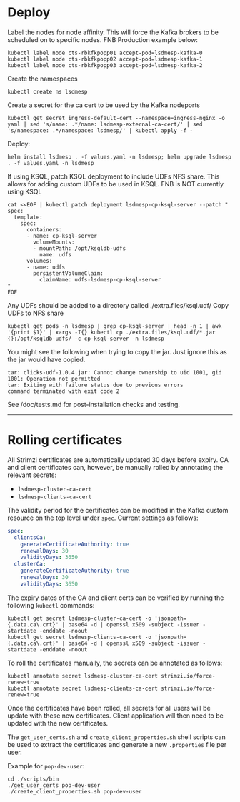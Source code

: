 # Deploy

Label the nodes for node affinity. This will force the Kafka brokers to be scheduled on to specific nodes.
FNB Production example below:
```
kubectl label node cts-rbkfkpopp01 accept-pod=lsdmesp-kafka-0
kubectl label node cts-rbkfkpopp02 accept-pod=lsdmesp-kafka-1
kubectl label node cts-rbkfkpopp03 accept-pod=lsdmesp-kafka-2
```

Create the namespaces
```
kubectl create ns lsdmesp
```

Create a secret for the ca cert to be used by the Kafka nodeports
```
kubectl get secret ingress-default-cert --namespace=ingress-nginx -o yaml | sed 's/name: .*/name: lsdmesp-external-ca-cert/' | sed 's/namespace: .*/namespace: lsdmesp/' | kubectl apply -f -
```

Deploy:
```
helm install lsdmesp . -f values.yaml -n lsdmesp; helm upgrade lsdmesp . -f values.yaml -n lsdmesp
```

If using KSQL, patch KSQL deployment to include UDFs NFS share. This allows for adding custom UDFs to be used in KSQL.
FNB is NOT currently using KSQL
```
cat <<EOF | kubectl patch deployment lsdmesp-cp-ksql-server --patch "
spec:
  template:
    spec:
      containers:
      - name: cp-ksql-server
        volumeMounts:
        - mountPath: /opt/ksqldb-udfs
          name: udfs
      volumes:
      - name: udfs
        persistentVolumeClaim:
          claimName: udfs-lsdmesp-cp-ksql-server
"
EOF
```

Any UDFs should be added to a directory called ./extra.files/ksql.udf/
Copy UDFs to NFS share
```
kubectl get pods -n lsdmesp | grep cp-ksql-server | head -n 1 | awk '{print $1}' | xargs -I{} kubectl cp ./extra.files/ksql.udf/*.jar {}:/opt/ksqldb-udfs/ -c cp-ksql-server -n lsdmesp
```
You might see the following when trying to copy the jar.   Just ignore this as the jar would have copied.
```
tar: clicks-udf-1.0.4.jar: Cannot change ownership to uid 1001, gid 1001: Operation not permitted
tar: Exiting with failure status due to previous errors
command terminated with exit code 2
```

See /doc/tests.md for post-installation checks and testing.

----


# Rolling certificates

All Strimzi certificates are automatically updated 30 days before expiry. CA and client certificates can, however, be manually rolled by annotating the relevant secrets:
- `lsdmesp-cluster-ca-cert`
- `lsdmesp-clients-ca-cert`

The validity period for the certificates can be modified in the Kafka custom resource on the top level under `spec`. Current settings as follows:

```yaml
spec:
  clientsCa:
    generateCertificateAuthority: true
    renewalDays: 30
    validityDays: 3650
  clusterCa:
    generateCertificateAuthority: true
    renewalDays: 30
    validityDays: 3650
```

The expiry dates of the CA and client certs can be verified by running the following `kubectl` commands:
```
kubectl get secret lsdmesp-cluster-ca-cert -o 'jsonpath={.data.ca\.crt}' | base64 -d | openssl x509 -subject -issuer -startdate -enddate -noout
kubectl get secret lsdmesp-clients-ca-cert -o 'jsonpath={.data.ca\.crt}' | base64 -d | openssl x509 -subject -issuer -startdate -enddate -noout
```

To roll the certificates manually, the secrets can be annotated as follows:
```
kubectl annotate secret lsdmesp-cluster-ca-cert strimzi.io/force-renew=true
kubectl annotate secret lsdmesp-clients-ca-cert strimzi.io/force-renew=true
```

Once the certificates have been rolled, all secrets for all users will be update with these new certificates. Client application will then need to be updated with the new certificates.

The `get_user_certs.sh` and `create_client_properties.sh` shell scripts can be used to extract the certificates and generate a new `.properties` file per user.

Example for `pop-dev-user`:
```
cd ./scripts/bin
./get_user_certs pop-dev-user
./create_client_properties.sh pop-dev-user
```
